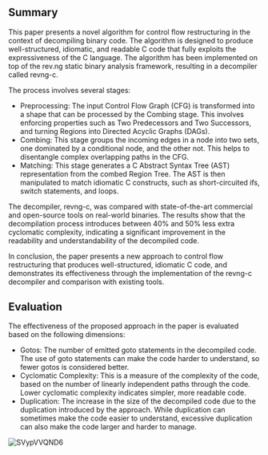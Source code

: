 # 

## Summary

This paper presents a novel algorithm for control flow restructuring in the context of decompiling binary code. The algorithm is designed to produce well-structured, idiomatic, and readable C code that fully exploits the expressiveness of the C language. The algorithm has been implemented on top of the rev.ng static binary analysis framework, resulting in a decompiler called revng-c.

The process involves several stages:

- Preprocessing: The input Control Flow Graph (CFG) is transformed into a shape that can be processed by the Combing stage. This involves enforcing properties such as Two Predecessors and Two Successors, and turning Regions into Directed Acyclic Graphs (DAGs).
- Combing: This stage groups the incoming edges in a node into two sets, one dominated by a conditional node, and the other not. This helps to disentangle complex overlapping paths in the CFG.
- Matching: This stage generates a C Abstract Syntax Tree (AST) representation from the combed Region Tree. The AST is then manipulated to match idiomatic C constructs, such as short-circuited ifs, switch statements, and loops.
  
The decompiler, revng-c, was compared with state-of-the-art commercial and open-source tools on real-world binaries. The results show that the decompilation process introduces between 40% and 50% less extra cyclomatic complexity, indicating a significant improvement in the readability and understandability of the decompiled code.

In conclusion, the paper presents a new approach to control flow restructuring that produces well-structured, idiomatic C code, and demonstrates its effectiveness through the implementation of the revng-c decompiler and comparison with existing tools.

## Evaluation
The effectiveness of the proposed approach in the paper is evaluated based on the following dimensions:
- Gotos: The number of emitted goto statements in the decompiled code. The use of goto statements can make the code harder to understand, so fewer gotos is considered better.
- Cyclomatic Complexity: This is a measure of the complexity of the code, based on the number of linearly independent paths through the code. Lower cyclomatic complexity indicates simpler, more readable code.
- Duplication: The increase in the size of the decompiled code due to the duplication introduced by the approach. While duplication can sometimes make the code easier to understand, excessive duplication can also make the code larger and harder to manage.

![SVypVVQND6](https://github.com/IAPCP/Decompiler-SoK/assets/11942934/62603691-8a79-417c-a434-065cc9a6cfa8)
